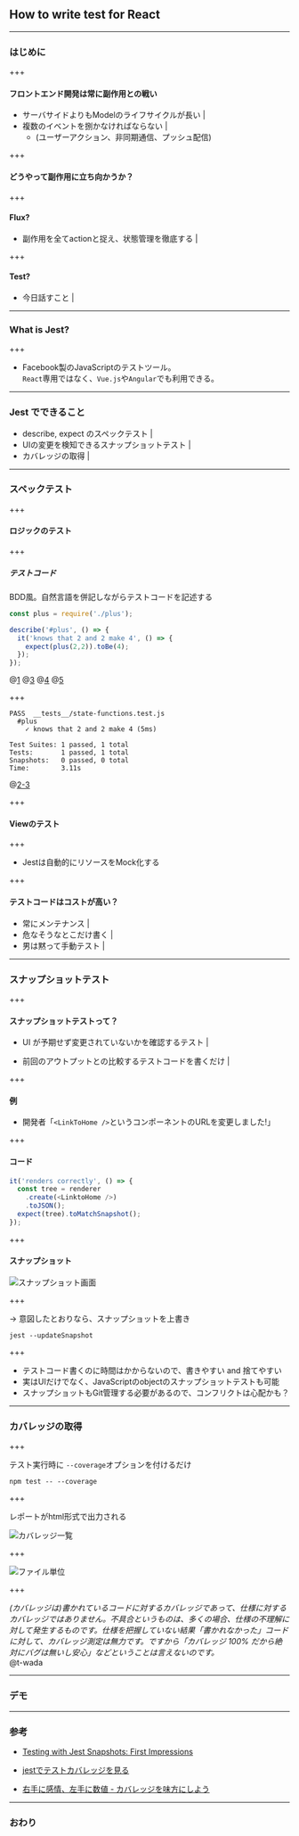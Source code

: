 
## How to write test for React


---

### はじめに

+++

#### フロントエンド開発は常に副作用との戦い

+ サーバサイドよりもModelのライフサイクルが長い |
+ 複数のイベントを捌かなければならない |
   + (ユーザーアクション、非同期通信、プッシュ配信)


+++

#### どうやって副作用に立ち向かうか？

+++

#### Flux?

+ 副作用を全てactionと捉え、状態管理を徹底する |

+++

#### Test?

+ 今日話すこと |

---


### What is Jest?


+++

+ Facebook製のJavaScriptのテストツール。    
`React`専用ではなく、`Vue.js`や`Angular`でも利用できる。

---

### Jest でできること

* describe, expect のスペックテスト |
* UIの変更を検知できるスナップショットテスト |
* カバレッジの取得 |

---

### スペックテスト


+++

#### ロジックのテスト

+++

##### テストコード

BDD風。自然言語を併記しながらテストコードを記述する

```javascript
const plus = require('./plus');

describe('#plus', () => {
  it('knows that 2 and 2 make 4', () => {
    expect(plus(2,2)).toBe(4);
  });
});
```
@[1](テスト対象のfunctionをimportする)
@[3](テスト対象の説明)
@[4](期待する結果の説明)
@[5](アサーション)


+++

```
PASS  __tests__/state-functions.test.js
  #plus
    ✓ knows that 2 and 2 make 4 (5ms)

Test Suites: 1 passed, 1 total
Tests:       1 passed, 1 total
Snapshots:   0 passed, 0 total
Time:        3.11s
```
@[2-3](関数の仕様と適切に動いていることが分かる )

+++

#### Viewのテスト

+++

* Jestは自動的にリソースをMock化する

+++


#### テストコードはコストが高い？

* 常にメンテナンス |
* 危なそうなとこだけ書く |
* 男は黙って手動テスト  |


---

### スナップショットテスト


+++

#### スナップショットテストって？

+ UI が予期せず変更されていないかを確認するテスト | 

+ 前回のアウトプットとの比較するテストコードを書くだけ |


+++

#### 例

+ 開発者「`<LinkToHome />`というコンポーネントのURLを変更しました!」

+++

#### コード

```javascript
it('renders correctly', () => {
  const tree = renderer
    .create(<LinktoHome />)
    .toJSON();
  expect(tree).toMatchSnapshot();
});
```

+++

#### スナップショット

![スナップショット画面](https://facebook.github.io/jest/img/content/failedSnapshotTest.png)

+++
    
 -> 意図したとおりなら、スナップショットを上書き
 
```
jest --updateSnapshot
```

+++


+ テストコード書くのに時間はかからないので、書きやすい and 捨てやすい
+ 実はUIだけでなく、JavaScriptのobjectのスナップショットテストも可能
+ スナップショットもGit管理する必要があるので、コンフリクトは心配かも？


---

### カバレッジの取得

+++

テスト実行時に `--coverage`オプションを付けるだけ
```
npm test -- --coverage
```


+++

レポートがhtml形式で出力される

![カバレッジ一覧](https://camo.qiitausercontent.com/00a690cecc7ce975c0ca17712de1953191a49513/68747470733a2f2f71696974612d696d6167652d73746f72652e73332e616d617a6f6e6177732e636f6d2f302f3132383634352f35666366353033392d326264382d386632322d346263382d6133373733626331643861662e706e67)


+++

![ファイル単位](https://camo.qiitausercontent.com/bb03701306124e5da41eedb6ff5691e6975bc5fe/68747470733a2f2f71696974612d696d6167652d73746f72652e73332e616d617a6f6e6177732e636f6d2f302f3132383634352f31623736353038642d633262652d373137642d313061302d6666323932643266353266662e706e67)


+++

_(カバレッジは)書かれているコードに対するカバレッジであって、仕様に対するカバレッジではありません。不具合というものは、多くの場合、仕様の不理解に対して発生するものです。仕様を把握していない結果「書かれなかった」コードに対して、カバレッジ測定は無力です。ですから「カバレッジ 100% だから絶対にバグは無いし安心」などということは言えないのです。_   
@t-wada

---

### デモ

---


### 参考

* [Testing with Jest Snapshots: First Impressions](https://benmccormick.org/2016/09/19/testing-with-jest-snapshots-first-impressions/)

* [jestでテストカバレッジを見る](https://qiita.com/monisoi/items/44931e36c5f7b1f4e683)

* [右手に感情、左手に数値 - カバレッジを味方にしよう](http://d.hatena.ne.jp/t-wada/20111207/coverage_is_your_friend)

---


### おわり

